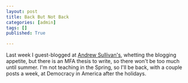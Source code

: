 ```yaml
---
layout: post
title: Back But Not Back
categories: [admin]
tags: []
published: True

---
```


Last week I guest-blogged at [Andrew Sullivan's](http://dish.andrewsullivan.com), whetting the blogging appetite, but there is an MFA thesis to write, so there won't be too much until summer. I'm not teaching in the Spring, so I'll be back, with a couple posts a week, at Democracy in America after the holidays.